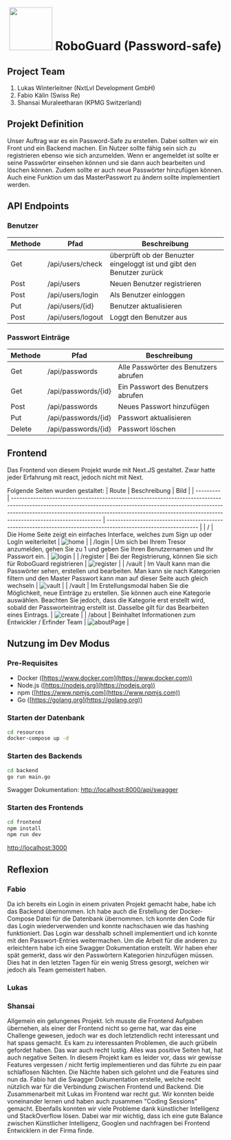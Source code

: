 # <center><div style='display: flex; text-align: right; justify-content: center;'><span><img src="https://github.com/FabioKaelin/password-safe/assets/61542805/78085ec4-5b83-4b79-ae18-0206f1bdaf6e" width="100"/> RoboGuard (Password-safe)</span></div></center>


## Project Team

1. Lukas Winterleitner (NxtLvl Development GmbH)
2. Fabio Kälin (Swiss Re)
3. Shansai Muraleetharan (KPMG Switzerland)

## Projekt Definition

Unser Auftrag war es ein Password-Safe zu erstellen. Dabei sollten wir ein Front und ein Backend machen. Ein Nutzer sollte fähig sein sich zu registrieren ebenso wie sich anzumelden. Wenn er angemeldet ist sollte er seine Passwörter einsehen können und sie dann auch bearbeiten und löschen können. Zudem sollte er auch neue Passwörter hinzufügen können. Auch eine Funktion um das MasterPasswort zu ändern sollte implementiert werden.

## API Endpoints

### Benutzer

| Methode | Pfad              | Beschreibung                                                          |
| ------- | ----------------- | --------------------------------------------------------------------- |
| Get     | /api/users/check  | überprüft ob der Benuzter eingeloggt ist und gibt den Benutzer zurück |
| Post    | /api/users        | Neuen Benutzer registrieren                                           |
| Post    | /api/users/login  | Als Benutzer einloggen                                                |
| Put     | /api/users/{id}   | Benutzer aktualisieren                                                |
| Post    | /api/users/logout | Loggt den Benutzer aus                                                |

### Passwort Einträge

| Methode | Pfad                | Beschreibung                          |
| ------- | ------------------- | ------------------------------------- |
| Get     | /api/passwords      | Alle Passwörter des Benutzers abrufen |
| Get     | /api/passwords/{id} | Ein Passwort des Benutzers abrufen    |
| Post    | /api/passwords      | Neues Passwort hinzufügen             |
| Put     | /api/passwords/{id} | Passwort aktualisieren                |
| Delete  | /api/passwords/{id} | Passwort löschen                      |

## Frontend

Das Frontend von diesem Projekt wurde mit Next.JS gestaltet. Zwar hatte jeder Erfahrung mit react, jedoch nicht mit Next.

Folgende Seiten wurden gestaltet:
| Route     | Beschreibung                                                                                                                                                                                                                                                               | Bild                                                                                                            |
| --------- | -------------------------------------------------------------------------------------------------------------------------------------------------------------------------------------------------------------------------------------------------------------------------- | --------------------------------------------------------------------------------------------------------------- |
| /         | Die Home Seite zeigt ein einfaches Interface, welches zum Sign up oder LogIn weiterleitet                                                                                                                                                                                  | ![home](https://github.com/FabioKaelin/password-safe/assets/61542805/b4b9b4ab-3b02-41f1-af88-81f999a5c236)      |
| /login    | Um sich bei Ihrem Tresor anzumelden, gehen Sie zu 1 und geben Sie Ihren Benutzernamen und Ihr Passwort ein.                                                                                                                                                                | ![login](https://github.com/FabioKaelin/password-safe/assets/61542805/d132e60c-fb64-4f2c-b73c-0919b5d0399c)     |
| /register | Bei der Registrierung, können Sie sich für RoboGuard registrieren                                                                                                                                                                                                          | ![register](https://github.com/FabioKaelin/password-safe/assets/61542805/3653cfe3-d4f2-4e86-95e9-4534929dbf72)  |
| /vault    | Im Vault kann man die Passwörter sehen, erstellen und bearbeiten. Man kann sie nach Kategorien filtern und den Master Passwort kann man auf dieser Seite auch gleich wechseln                                                                                              | ![vault](https://github.com/FabioKaelin/password-safe/assets/61542805/3ff1b65d-e57d-4bc0-a5b1-b310c16bc33f)     |
| /vault    | Im Erstellungsmodal haben Sie die Möglichkeit, neue Einträge zu erstellen. Sie können auch eine Kategorie auswählen. Beachten Sie jedoch, dass die Kategorie erst erstellt wird, sobald der Passworteintrag erstellt ist. Dasselbe gilt für das Bearbeiten eines Eintrags. | ![create](https://github.com/FabioKaelin/password-safe/assets/61542805/34a36ff1-111d-4301-a99a-db133f904182)    |
| /about    | Beinhaltet Informationen zum Entwickler / Erfinder Team                                                                                                                                                                                                                    | ![aboutPage](https://github.com/FabioKaelin/password-safe/assets/61542805/8144561d-998b-4bfc-b83b-5fcb753da464) |

## Nutzung im Dev Modus

### Pre-Requisites

- Docker ([https://www.docker.com](https://www.docker.com))
- Node.js ([https://nodejs.org](https://nodejs.org))
- npm ([https://www.npmjs.com](https://www.npmjs.com))
- Go ([https://golang.org](https://golang.org))

### Starten der Datenbank

```bash
cd resources
docker-compose up -d
```

### Starten des Backends

```bash
cd backend
go run main.go
```

Swagger Dokumentation: [http://localhost:8000/api/swagger](http://localhost:8000/api/swagger)

### Starten des Frontends

```bash
cd frontend
npm install
npm run dev
```

[http://localhost:3000](http://localhost:3000)

## Reflexion

### Fabio

Da ich bereits ein Login in einem privaten Projekt gemacht habe, habe ich das Backend übernommen. Ich habe auch die Erstellung der Docker-Compose Datei  für die Datenbank übernommen. Ich konnte den Code für das Login wiederverwenden und konnte nachschauen wie das hashing funktioniert. Das Login war desshalb schnell implementiert und ich konnte mit den Passwort-Entries weitermachen. Um die Arbeit für die anderen zu erleichtern habe ich eine Swagger Dokumentation erstellt. Wir haben eher spät gemerkt, dass wir den Passwörtern Kategorien hinzufügen müssen. Dies hat in den letzten Tagen für ein wenig Stress gesorgt, welchen wir jedoch als Team gemeistert haben.

### Lukas

### Shansai

Allgemein ein gelungenes Projekt. Ich musste die Frontend Aufgaben übernehen, als einer der Frontend nicht so gerne hat, war das eine Challenge gewesen, jedoch war es doch letztendlich recht interessant und hat spass gemacht. Es kam zu interessanten Problemen, die auch grübeln gefordet haben. Das war auch recht lustig. Alles was positive Seiten hat, hat auch negative Seiten. In diesem Projekt kam es leider vor, dass wir gewisse Features vergessen / nicht fertig implementieren und das führte zu ein paar schlaflosen Nächten. Die Nächte haben sich gelohnt und die Features sind nun da. Fabio hat die Swagger Dokumentation erstelle, welche recht nützlich war für die Verbindung zwischen Frontend und Backend. Die Zusammenarbeit mit Lukas im Frontend war recht gut. Wir konnten beide voneinander lernen und haben auch zusammen "Coding Sessions" gemacht. Ebenfalls konnten wir viele Probleme dank künstlicher Intelligenz und StackOverflow lösen. Dabei war mir wichtig, dass ich eine gute Balance zwischen Künstlicher Intelligenz, Googlen und nachfragen bei Frontend Entwicklern in der Firma finde.
